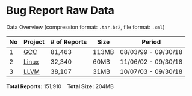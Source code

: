 # Bug Report Raw Data

Data Overview (compression format: `.tar.bz2`, file format: `.xml`)

| No | Project  | # of Reports | Size  | Period                  |
|----|----------|--------------|-------|--------------------------|
| 1  | [GCC]([https://example.com/gcc](https://drive.google.com/file/d/1Ootkyn0NjUxpAfVaTDTSabcmVcWoLfai/view))         | 81,463       | 113MB | 08/03/99 - 09/30/18 |
| 2  | [Linux]([https://example.com/linux](https://drive.google.com/file/d/1Bw6pYub_QsK6zIlr1x2L7ja0qrhPLyfh/view))     | 32,340       | 60MB  | 11/06/02 - 09/30/18 |
| 3  | [LLVM]([https://example.com/llvm](https://drive.google.com/file/d/1NKyLTrccg6xTHKjBvBbv5ouxnpOEK6aw/view))       | 38,107       | 31MB  | 10/07/03 - 09/30/18 |

**Total Reports:** 151,910 &nbsp;&nbsp; **Total Size:** 204MB
